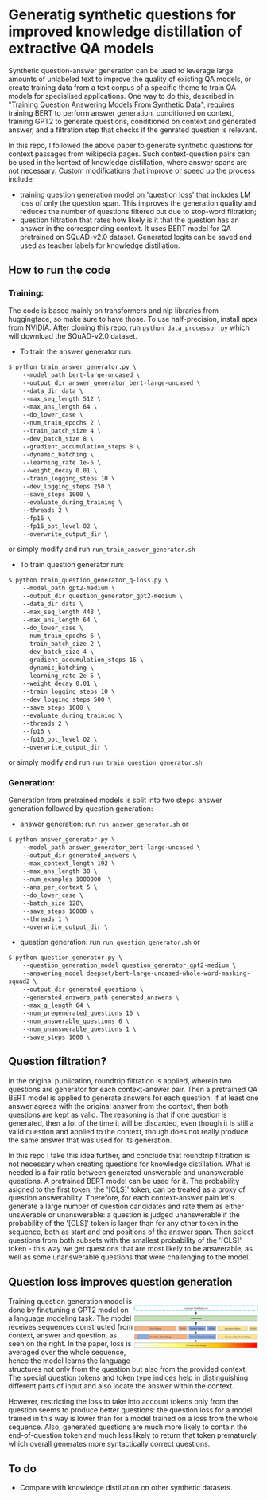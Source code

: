 # Generatig synthetic questions for improved knowledge distillation of extractive QA models

Synthetic question-answer generation can be used to leverage large amounts of unlabeled text to improve the quality of existing QA models, or create training data from a text corpus of a specific theme to train QA models for specialised applications. One way to do this, described in ["Training Question Answering Models From Synthetic Data"](https://arxiv.org/pdf/2002.09599.pdf), requires training BERT to perform answer generation, conditioned on context, training GPT2 to generate questions, conditioned on context and generated answer, and a filtration step that checks if the genrated question is relevant.

In this repo, I followed the above paper to generate synthetic questions for context passages from wikipedia pages. Such context-question pairs can be used in the kontext of knowledge distillation, where answer spans are not necessary. Custom modifications that improve or speed up the process include:
* training question generation model on 'question loss' that includes LM loss of only the question span. This improves the generation quality and reduces the number of questions filtered out due to stop-word filtration;
* question filtration that rates how likely is it that the question has an answer in the corresponding context. It uses BERT model for QA pretrained on SQuAD-v2.0 dataset. Generated logits can be saved and used as teacher labels for knowledge distillation.


## How to run the code

### Training:

The code is based mainly on transformers and nlp libraries from huggingface, so make sure to have those. To use half-precision, install apex from NVIDIA. After cloning this repo, run `python data_processor.py` which will download the SQuAD-v2.0 dataset.

* To train the answer generator run:
```
$ python train_answer_generator.py \
    --model_path bert-large-uncased \
    --output_dir answer_generator_bert-large-uncased \
    --data_dir data \
    --max_seq_length 512 \
    --max_ans_length 64 \
    --do_lower_case \
    --num_train_epochs 2 \
    --train_batch_size 4 \
    --dev_batch_size 8 \
    --gradient_accumulation_steps 8 \
    --dynamic_batching \
    --learning_rate 1e-5 \
    --weight_decay 0.01 \
    --train_logging_steps 10 \
    --dev_logging_steps 250 \
    --save_steps 1000 \
    --evaluate_during_training \
    --threads 2 \
    --fp16 \
    --fp16_opt_level O2 \
    --overwrite_output_dir \
```
or simply modify and run `run_train_answer_generator.sh`

* To train question generator run:
```
$ python train_question_generator_q-loss.py \
    --model_path gpt2-medium \
    --output_dir question_generator_gpt2-medium \
    --data_dir data \
    --max_seq_length 448 \
    --max_ans_length 64 \
    --do_lower_case \
    --num_train_epochs 6 \
    --train_batch_size 2 \
    --dev_batch_size 4 \
    --gradient_accumulation_steps 16 \
    --dynamic_batching \
    --learning_rate 2e-5 \
    --weight_decay 0.01 \
    --train_logging_steps 10 \
    --dev_logging_steps 500 \
    --save_steps 1000 \
    --evaluate_during_training \
    --threads 2 \
    --fp16 \
    --fp16_opt_level O2 \
    --overwrite_output_dir \
```
or simply modify and run `run_train_question_generator.sh`

### Generation:

Generation from pretrained models is split into two steps: answer generation followed by question generation:
* answer generation: run `run_answer_generator.sh` or
```
$ python answer_generator.py \
	--model_path answer_generator_bert-large-uncased \
	--output_dir generated_answers \
	--max_context_length 192 \
	--max_ans_length 30 \
	--num_examples 1000000  \
	--ans_per_context 5 \
	--do_lower_case \
	--batch_size 128\
	--save_steps 10000 \
	--threads 1 \
	--overwrite_output_dir \
```
* question generation: run `run_question_generator.sh` or
```
$ python question_generator.py \
	--question_generation_model question_generator_gpt2-medium \
	--answering_model deepset/bert-large-uncased-whole-word-masking-squad2 \
	--output_dir generated_questions \
	--generated_answers_path generated_answers \
	--max_q_length 64 \
	--num_pregenerated_questions 16 \
	--num_answerable_questions 6 \
	--num_unanswerable_questions 1 \
	--save_steps 1000 \
```

## Question filtration?
In the original publication, roundtrip filtration is applied, wherein two questions are generator for each context-answer pair. Then a pretrained QA BERT model is applied to generate answers for each question. If at least one answer agrees with the original answer from the context, then both questions are kept as valid. The reasoning is that if one question is generated, then a lot of the time it will be discarded, even though it is still a valid question and applied to the context, though does not really produce the same answer that was used for its generation.

In this repo I take this idea further, and conclude that roundtrip filtration is not necessary when creating questions for knowledge distillation. What is needed is a fair ratio between generated unswerable and unanswerable questions. A pretrained BERT model can be used for it. The probability asigned to the first token, the '[CLS]' token, can be treated as a proxy of question answerability. Therefore, for each context-answer pain let's generate a large number of question candidates and rate them as either unswerable or unanswerable: a question is judged unanswerable if the probability of the '[CLS]' token is larger than for any other token in the sequence, both as start and end positions of the answer span. Then select questions from both subsets with the smallest probability of the '[CLS]' token - this way we get questions that are most likely to be answerable, as well as some unanswerable questions that were challenging to the model.

## Question loss improves question generation

<p style="max-width: 50%; float: right;">
<img src="./img/q-loss.jpg" alt="borrowed from https://arxiv.org/pdf/2002.09599.pdf"/>
</p>
Training question generation model is done by finetuning a GPT2 model on a language modeling task. The model receives sequences constructed from context, answer and question, as seen on the right. In the paper, loss is averaged over the whole sequence, hence the model learns the language structures not only from the question but also from the provided context. The special question tokens and token type indices help in distinguishing different parts of input and also locate the answer within the context.

However, restricting the loss to take into account tokens only from the question seems to produce better questions: the question loss for a model trained in this way is lower than for a model trained on a loss from the whole sequence. Also, generated questions are much more likely to contain the end-of-question token and much less likely to return that token prematurely, which overall generates more syntactically correct questions.


## To do
* Compare with knowledge distillation on other synthetic datasets.
